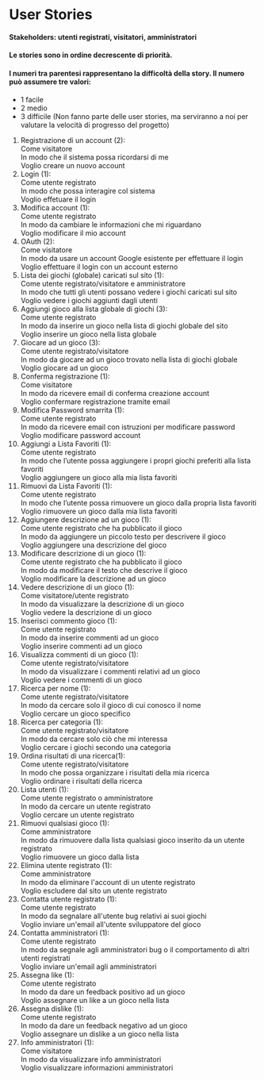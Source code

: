 # User Stories

#### Stakeholders: utenti registrati, visitatori, amministratori

#### Le stories sono in ordine decrescente di priorità.

#### I numeri tra parentesi rappresentano la difficoltà della story. Il numero può assumere tre valori: 
- 1 facile
- 2 medio
- 3 difficile
(Non fanno parte delle user stories, ma serviranno a noi per valutare la velocità di progresso del progetto)

1) Registrazione di un account (2):
<br>Come visitatore
<br>In modo che il sistema possa ricordarsi di me
<br>Voglio creare un nuovo account
3) Login (1):
<br>Come utente registrato
<br>In modo che possa interagire col sistema
<br>Voglio effetuare il login
5) Modifica account (1):
<br>Come utente registrato
<br>In modo da cambiare le informazioni che mi riguardano
<br>Voglio modificare il mio account
4) OAuth (2):
<br>Come visitatore
<br>In modo da usare un account Google esistente per effettuare il login
<br>Voglio effettuare il login con un account esterno
1) Lista dei giochi (globale) caricati sul sito (1):
<br>Come utente registrato/visitatore e amministratore
<br>In modo che tutti gli utenti possano vedere i giochi caricati sul sito
<br>Voglio vedere i giochi aggiunti dagli utenti
9) Aggiungi gioco alla lista globale di giochi (3):
<br>Come utente registrato
<br>In modo da inserire un gioco nella lista di giochi globale del sito
<br>Voglio inserire un gioco nella lista globale
4) Giocare ad un gioco (3):
<br>Come utente registrato/visitatore
<br>In modo da giocare ad un gioco trovato nella lista di giochi globale
<br>Voglio giocare ad un gioco
19) Conferma registrazione (1):
<br>Come visitatore
<br>In modo da ricevere email di conferma creazione account
<br>Voglio confermare registrazione tramite email
20) Modifica Password smarrita (1):
<br>Come utente registrato
<br>In modo da ricevere email con istruzioni per modificare password
<br>Voglio modificare password account
6) Aggiungi a Lista Favoriti (1):
<br>Come utente registrato
<br>In modo che l’utente possa aggiungere i propri giochi preferiti alla lista favoriti
<br>Voglio aggiungere un gioco alla mia lista favoriti
7) Rimuovi da Lista Favoriti (1):
<br>Come utente registrato
<br>In modo che l’utente possa rimuovere un gioco dalla propria lista favoriti
<br>Voglio rimuovere un gioco dalla mia lista favoriti
12) Aggiungere descrizione ad un gioco (1):
<br>Come utente registrato che ha pubblicato il gioco
<br>In modo da aggiungere un piccolo testo per descrivere il gioco
<br>Voglio aggiungere una descrizione del gioco
13) Modificare descrizione di un gioco (1):
<br>Come utente registrato che ha pubblicato il gioco
<br>In modo da modificare il testo che descrive il gioco
<br>Voglio modificare la descrizione ad un gioco
14) Vedere descrizione di un gioco (1):
<br>Come visitatore/utente registrato
<br>In modo da visualizzare la descrizione di un gioco
<br>Voglio vedere la descrizione di un gioco
10) Inserisci commento gioco (1):
<br>Come utente registrato
<br>In modo da inserire commenti ad un gioco
<br>Voglio inserire commenti ad un gioco
11) Visualizza commenti di un gioco (1):
<br>Come utente registrato/visitatore
<br>In modo da visualizzare i commenti relativi ad un gioco
<br>Voglio vedere i commenti di un gioco
11) Ricerca per nome (1):
<br>Come utente registrato/visitatore
<br>In modo da cercare solo il gioco di cui conosco il nome
<br>Voglio cercare un gioco specifico
11) Ricerca per categoria (1):
<br>Come utente registrato/visitatore
<br>In modo da cercare solo ciò che mi interessa
<br>Voglio cercare i giochi secondo una categoria
12) Ordina risultati di una ricerca(1):
<br>Come utente registrato/visitatore
<br>In modo che possa organizzare i risultati della mia ricerca
<br>Voglio ordinare i risultati della ricerca
13) Lista utenti (1):
<br>Come utente registrato o amministratore
<br>In modo da cercare un utente registrato
<br>Voglio cercare un utente registrato
28) Rimuovi qualsiasi gioco (1):
<br>Come amministratore
<br>In modo da rimuovere dalla lista qualsiasi gioco inserito da un utente registrato
<br>Voglio rimuovere un gioco dalla lista
17) Elimina utente registrato (1):
<br>Come amministratore
<br>In modo da eliminare l'account di un utente registrato
<br>Voglio escludere dal sito un utente registrato
18) Contatta utente registrato (1):
<br>Come utente registrato
<br>In modo da segnalare all'utente bug relativi ai suoi giochi
<br>Voglio inviare un'email all'utente sviluppatore del gioco
18) Contatta amministratori (1):
<br>Come utente registrato
<br>In modo da segnale agli amministratori bug o il comportamento di altri utenti registrati
<br>Voglio inviare un'email agli amministratori
24) Assegna like (1):
<br>Come utente registrato
<br>In modo da dare un feedback positivo ad un gioco
<br>Voglio assegnare un like a un gioco nella lista
25) Assegna dislike (1):
<br>Come utente registrato
<br>In modo da dare un feedback negativo ad un gioco
<br>Voglio assegnare un dislike a un gioco nella lista
21) Info amministratori (1):
<br>Come visitatore
<br>In modo da visualizzare info amministratori
<br>Voglio visualizzare informazioni amministratori
